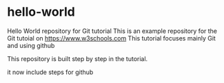 # hello-world
Hello World repository for Git tutorial
This is an example repository for the Git tutoial on https://www.w3schools.com
This tutorial focuses mainly Git and using github

This repository is built step by step in the tutorial.

it now include steps for github
